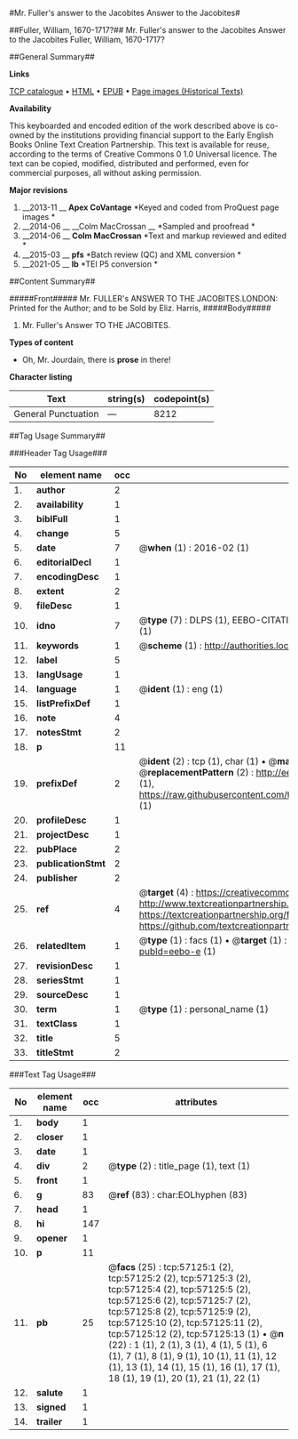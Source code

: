 #Mr. Fuller's answer to the Jacobites Answer to the Jacobites#

##Fuller, William, 1670-1717?##
Mr. Fuller's answer to the Jacobites
Answer to the Jacobites
Fuller, William, 1670-1717?

##General Summary##

**Links**

[TCP catalogue](http://www.ota.ox.ac.uk/tcp/)  • 
[HTML](http://tei.it.ox.ac.uk/tcp/Texts-HTML/free/A40/A40694.html)  • 
[EPUB](http://tei.it.ox.ac.uk/tcp/Texts-EPUB/free/A40/A40694.epub) • 
[Page images (Historical Texts)](https://historicaltexts.jisc.ac.uk/eebo-12251608e)

**Availability**

This keyboarded and encoded edition of the work described above is co-owned by the
    institutions providing financial support to the Early English Books Online Text Creation
    Partnership. This text is available for reuse, according to the terms of  Creative Commons 0 1.0 Universal
    licence. The text can be copied, modified, distributed and performed, even for commercial
    purposes, all without asking permission.

**Major revisions**

1. __2013-11 __ __Apex CoVantage__ *Keyed and coded from ProQuest page images *
1. __2014-06 __ __Colm MacCrossan __ *Sampled and proofread *
1. __2014-06 __ __Colm MacCrossan__ *Text and markup reviewed and edited *
1. __2015-03 __ __pfs__ *Batch review (QC) and XML conversion *
1. __2021-05 __ __lb__ *TEI P5 conversion *

##Content Summary##

#####Front#####
Mr. FULLER's ANSWER TO THE JACOBITES.LONDON: Printed for the Author; and to be Sold by Eliz. Harris,
#####Body#####

1. Mr. Fuller's Answer TO THE JACOBITES.

**Types of content**

  * Oh, Mr. Jourdain, there is **prose** in there!

**Character listing**


|Text|string(s)|codepoint(s)|
|---|---|---|
|General Punctuation|—|8212|

##Tag Usage Summary##

###Header Tag Usage###

|No|element name|occ|attributes|
|---|---|---|---|
|1.|__author__|2||
|2.|__availability__|1||
|3.|__biblFull__|1||
|4.|__change__|5||
|5.|__date__|7| @__when__ (1) : 2016-02 (1)|
|6.|__editorialDecl__|1||
|7.|__encodingDesc__|1||
|8.|__extent__|2||
|9.|__fileDesc__|1||
|10.|__idno__|7| @__type__ (7) : DLPS (1), EEBO-CITATION (1), VID (1), EEBO-PROQUEST (1), STC (2), OCLC (1)|
|11.|__keywords__|1| @__scheme__ (1) : http://authorities.loc.gov/ (1)|
|12.|__label__|5||
|13.|__langUsage__|1||
|14.|__language__|1| @__ident__ (1) : eng (1)|
|15.|__listPrefixDef__|1||
|16.|__note__|4||
|17.|__notesStmt__|2||
|18.|__p__|11||
|19.|__prefixDef__|2| @__ident__ (2) : tcp (1), char (1)  •  @__matchPattern__ (2) : ([0-9\-]+):([0-9IVX]+) (1), (.+) (1)  •  @__replacementPattern__ (2) : http://eebo.chadwyck.com/downloadtiff?vid=$1&page=$2 (1), https://raw.githubusercontent.com/textcreationpartnership/Texts/master/tcpchars.xml#$1 (1)|
|20.|__profileDesc__|1||
|21.|__projectDesc__|1||
|22.|__pubPlace__|2||
|23.|__publicationStmt__|2||
|24.|__publisher__|2||
|25.|__ref__|4| @__target__ (4) : https://creativecommons.org/publicdomain/zero/1.0/ (1), http://www.textcreationpartnership.org/docs/. (1), https://textcreationpartnership.org/faq/#faq05 (1), https://github.com/textcreationpartnership (1)|
|26.|__relatedItem__|1| @__type__ (1) : facs (1)  •  @__target__ (1) : https://data.historicaltexts.jisc.ac.uk/view?pubId=eebo-e (1)|
|27.|__revisionDesc__|1||
|28.|__seriesStmt__|1||
|29.|__sourceDesc__|1||
|30.|__term__|1| @__type__ (1) : personal_name (1)|
|31.|__textClass__|1||
|32.|__title__|5||
|33.|__titleStmt__|2||


###Text Tag Usage###

|No|element name|occ|attributes|
|---|---|---|---|
|1.|__body__|1||
|2.|__closer__|1||
|3.|__date__|1||
|4.|__div__|2| @__type__ (2) : title_page (1), text (1)|
|5.|__front__|1||
|6.|__g__|83| @__ref__ (83) : char:EOLhyphen (83)|
|7.|__head__|1||
|8.|__hi__|147||
|9.|__opener__|1||
|10.|__p__|11||
|11.|__pb__|25| @__facs__ (25) : tcp:57125:1 (2), tcp:57125:2 (2), tcp:57125:3 (2), tcp:57125:4 (2), tcp:57125:5 (2), tcp:57125:6 (2), tcp:57125:7 (2), tcp:57125:8 (2), tcp:57125:9 (2), tcp:57125:10 (2), tcp:57125:11 (2), tcp:57125:12 (2), tcp:57125:13 (1)  •  @__n__ (22) : 1 (1), 2 (1), 3 (1), 4 (1), 5 (1), 6 (1), 7 (1), 8 (1), 9 (1), 10 (1), 11 (1), 12 (1), 13 (1), 14 (1), 15 (1), 16 (1), 17 (1), 18 (1), 19 (1), 20 (1), 21 (1), 22 (1)|
|12.|__salute__|1||
|13.|__signed__|1||
|14.|__trailer__|1||
